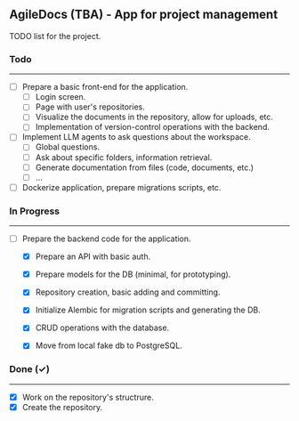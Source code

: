 ## AgileDocs (TBA) - App for project management
TODO list for the project.

### Todo 
-------

- [ ] Prepare a basic front-end for the application.
  - [ ] Login screen.
  - [ ] Page with user's repositories.
  - [ ] Visualize the documents in the repository, allow for uploads, etc.
  - [ ] Implementation of version-control operations with the backend.
- [ ] Implement LLM agents to ask questions about the workspace.
  - [ ] Global questions.
  - [ ] Ask about specific folders, information retrieval.
  - [ ] Generate documentation from files (code, documents, etc.)
  - [ ] ...
- [ ] Dockerize application, prepare migrations scripts, etc.

### In Progress
-------

- [ ] Prepare the backend code for the application.
  - [X] Prepare an API with basic auth.
  - [X] Prepare models for the DB (minimal, for prototyping).
  - [X] Repository creation, basic adding and committing.
  - [X] Initialize Alembic for migration scripts and generating the DB.
  - [X] CRUD operations with the database.
  - [X] Move from local fake db to PostgreSQL.


### Done (✓)
-------

- [X] Work on the repository's structrure.
- [X] Create the repository.
